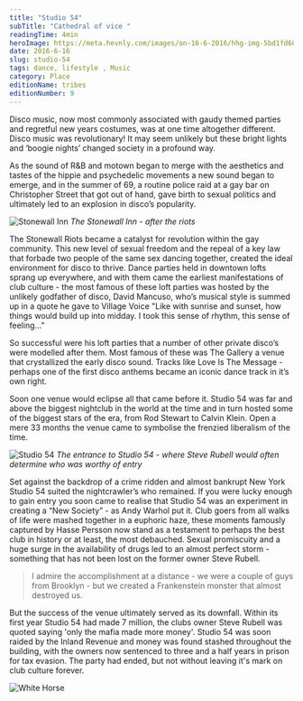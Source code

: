 ```yaml
---
title: "Studio 54"
subTitle: "Cathedral of vice "
readingTime: 4min
heroImage: https://meta.hevnly.com/images/on-16-6-2016/hhg-img-5bd1fd60-46a0-4fff-8f73-5cf2b80421df.png
date: 2016-6-16
slug: studio-54
tags: dance, lifestyle , Music
category: Place
editionName: tribes
editionNumber: 9
---
```


Disco music, now most commonly associated with gaudy themed parties and regretful new years costumes, was at one time altogether different. Disco music was revolutionary! It may seem unlikely but these bright lights and ‘boogie nights’  changed society in a profound way.

As the sound of R&B and motown began to merge with the aesthetics and tastes of the hippie and psychedelic movements a new sound began to emerge, and in the summer of 69, a routine police raid at a gay bar on Christopher Street that got out of hand, gave birth to sexual politics and ultimately led to an explosion in disco’s popularity.

![Stonewall Inn](https://meta.hevnly.com/images/on-16-6-2016/hhg-img-8da947cf-463c-463f-a671-ce55596cd68c.png)
*The Stonewall Inn - after the riots*

The Stonewall Riots became a catalyst for revolution within the gay community. This new level of sexual freedom and the repeal of a key law that forbade two people of the same sex dancing together, created the ideal environment for disco to thrive. Dance parties held in downtown lofts sprang up everywhere, and with them came the earliest manifestations of club culture - the most famous of these loft parties was hosted by the unlikely godfather of disco, David Mancuso, who’s musical style is summed up in a quote he gave to Village Voice "Like with sunrise and sunset, how things would build up into midday. I took this sense of rhythm, this sense of feeling…”

So successful were his loft parties that a number of other private disco’s were modelled after them. Most famous of these was The Gallery a venue that crystallized the early disco sound. Tracks like Love Is The Message - perhaps one of the first disco anthems became an iconic dance track in it’s own right.

Soon one venue would eclipse all that came before it. Studio 54 was far and above the biggest nightclub in the world at the time and in turn hosted some of the biggest stars of the era, from Rod Stewart to Calvin Klein. Open a mere 33 months the venue came to symbolise the frenzied liberalism of the time.


![Studio 54](https://meta.hevnly.com/images/on-16-6-2016/hhg-img-f4243143-dc6c-49cb-ae68-2c05ecdf4e33.png)
*The entrance to Studio 54 - where Steve Rubell would often determine who was worthy of entry*

Set against the backdrop of a crime ridden and almost bankrupt New York Studio 54 suited the nightcrawler’s who remained. If you were lucky enough to gain entry you soon came to realise that Studio 54 was an experiment in creating a “New Society” - as Andy Warhol put it. Club goers from all walks of life were mashed together in a euphoric haze, these moments famously captured by Hasse Persson now stand as a testament to perhaps the best club in history or at least, the most debauched. Sexual promiscuity and a huge surge in the availability of drugs led to an almost perfect storm - something that has not been lost on the former owner Steve Rubell.

>I admire the accomplishment at a distance - we were a couple of guys from Brooklyn - but we created a Frankenstein monster that almost destroyed us.

But the success of the venue ultimately served as its downfall. Within its first year Studio 54 had made 7 million, the clubs owner Steve Rubell was quoted saying 'only the mafia made more money'. Studio 54 was soon raided by the Inland Revenue and money was found stashed throughout the building, with the owners now sentenced to three and a half years in prison for tax evasion. The party had ended, but not without leaving it's mark on club culture forever.

![White Horse](https://meta.hevnly.com/images/on-16-6-2016/hhg-img-9b5f164a-a31c-442b-8cee-14274d83cdcb.png)
